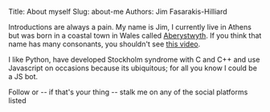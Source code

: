 Title: About myself
Slug: about-me
Authors: Jim Fasarakis-Hilliard

Introductions are always a pain. My name is Jim, I currently live in Athens
but was born in a coastal town in Wales called [Aberystwyth][1]. If you think that
name has many consonants, you shouldn't see [this video][2].

I like Python, have developed Stockholm syndrome with C and C++ and use Javascript
on occasions because its ubiquitous; for all you know I could be a JS bot.

Follow or -- if that's your thing -- stalk me on any of the social platforms listed

[1]: https://en.wikipedia.org/wiki/Aberystwyth
[2]: https://www.youtube.com/watch?v=fHxO0UdpoxM
